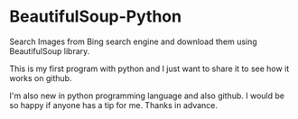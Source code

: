 # BeautifulSoup-Python
Search Images from Bing search engine and download them using BeautifulSoup library.

This is my first program with python and I just want to share it to see how it works on github.

I'm also new in python programming language and also github.
I would be so happy if anyone has a tip for me.
Thanks in advance.
